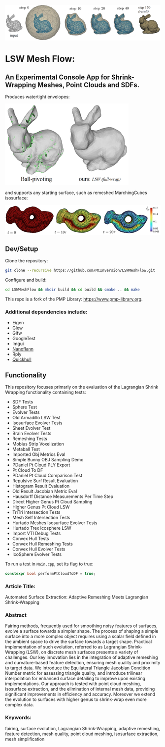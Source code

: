 ![TitlePicBunnyPtCloud](https://github.com/MCInversion/LSWMeshFlow/blob/main/images/TitlePicBunnyPtCloud.png)

# LSW Mesh Flow:
## An Experimental Console App for Shrink-Wrapping Meshes, Point Clouds and SDFs.

Produces watertight envelopes:

<img src="https://github.com/MCInversion/LSWMeshFlow/blob/main/images/BPAvsLSW.png" data-canonical-src="https://github.com/MCInversion/LSWMeshFlow/blob/main/images/BPAvsLSW.png" width="400" />

and supports any starting surface, such as remeshed MarchingCubes isosurface:

![RockerArmShrinkWrap](https://github.com/MCInversion/LSWMeshFlow/blob/main/images/RockerArmShrinkWrap.png)

## Dev/Setup

Clone the repository:

```sh
git clone --recursive https://github.com/MCInversion/LSWMeshFlow.git
```

Configure and build:

```sh
cd LSWMeshFlow && mkdir build && cd build && cmake .. && make
```
This repo is a fork of the PMP Library: https://www.pmp-library.org.

### Additional dependencies include:

- Eigen
- Glew
- Glfw
- GoogleTest
- Imgui
- [Nanoflann](https://github.com/jlblancoc/nanoflann)
- Rply
- [Quickhull](https://github.com/akuukka/quickhull)

## Functionality 

This repository focuses primarly on the evaluation of the Lagrangian Shrink Wrapping functionality containing tests:
- SDF Tests
- Sphere Test
- Evolver Tests
- Old Armadillo LSW Test
- Isosurface Evolver Tests
- Sheet Evolver Test
- Brain Evolver Tests
- Remeshing Tests
- Mobius Strip Voxelization
- Metaball Test
- Imported Obj Metrics Eval
- Simple Bunny OBJ Sampling Demo
- PDaniel Pt Cloud PLY Export
- Pt Cloud To DF
- PDaniel Pt Cloud Comparison Test
- Repulsive Surf Result Evaluation
- Histogram Result Evaluation
- Old Result Jacobian Metric Eval
- Hausdorff Distance Measurements Per Time Step
- Direct Higher Genus Pt Cloud Sampling
- Higher Genus Pt Cloud LSW
- TriTri Intersection Tests
- Mesh Self Intersection Tests
- Hurtado Meshes Isosurface Evolver Tests
- Hurtado Trex Icosphere LSW
- Import VTI Debug Tests
- Convex Hull Tests
- Convex Hull Remeshing Tests
- Convex Hull Evolver Tests
- IcoSphere Evolver Tests

To run a test in `Main.cpp`, set its flag to true:
```cpp
constexpr bool performPtCloudToDF = true;
```

### Article Title:
Automated Surface Extraction: Adaptive Remeshing Meets Lagrangian Shrink-Wrapping

### Abstract
Fairing methods, frequently used for smoothing noisy features of surfaces, evolve a surface towards a simpler shape. The process of shaping a simple surface into a more complex object requires using a scalar field defined in the ambient space to drive the surface towards a target shape. Practical implementation of such evolution, referred to as Lagrangian Shrink-Wrapping (LSW), on discrete mesh surfaces presents a variety of challenges. Our key innovation lies in the integration of adaptive remeshing and curvature-based feature detection, ensuring mesh quality and proximity to target data. We introduce the Equilateral Triangle Jacobian Condition Number metric for assessing triangle quality, and introduce trilinear interpolation for enhanced surface detailing to improve upon existing implementations. Our approach is tested with point cloud meshing, isosurface extraction, and the elimination of internal mesh data, providing significant improvements in efficiency and accuracy. Moreover we extend the evolution to surfaces with higher genus to shrink-wrap even more complex data.	

### Keywords:
fairing, surface evolution, Lagrangian Shrink-Wrapping, adaptive remeshing, feature detection, mesh quality, point cloud meshing, isosurface extraction, mesh simplification
